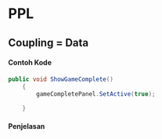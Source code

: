 # PPL
## Coupling = Data
#### Contoh Kode
```csharp
public void ShowGameComplete()
    {
        gameCompletePanel.SetActive(true);
        
    }
```
#### Penjelasan 

